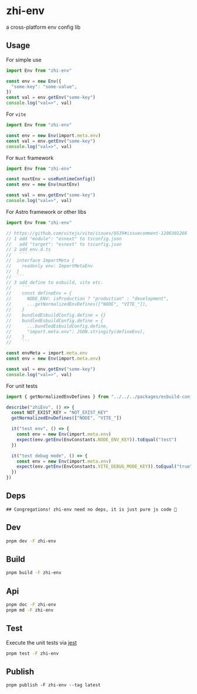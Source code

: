 # zhi-env

a cross-platform env config lib

## Usage

For simple use

```ts
import Env from "zhi-env"

const env = new Env({
  "some-key": "some-value",
})
const val = env.getEnv("some-key")
console.log("val=>", val)
```

For `vite`

```ts
import Env from "zhi-env"

const env = new Env(import.meta.env)
const val = env.getEnv("some-key")
console.log("val=>", val)
```

For `Nuxt` framework

```ts
import Env from "zhi-env"

const nuxtEnv = useRuntimeConfig()
const env = new Env(nuxtEnv)

const val = env.getEnv("some-key")
console.log("val=>", val)
```

For Astro framework or other libs

```ts
import Env from "zhi-env"

// https://github.com/vitejs/vite/issues/9539#issuecomment-1206301266
// 1 add "module": "esnext" to tsconfig.json
//   add "target": "esnext" to tsconfig.json
// 2 add env.d.ts
//   ```
//  interface ImportMeta {
//    readonly env: ImportMetaEnv
//  }
//  ```
// 3 add define to esbuild, vite etc.
//    ```
//    const defineEnv = {
//      NODE_ENV: isProduction ? "production" : "development",
//      ...getNormalizedEnvDefines(["NODE", "VITE_"]),
//    }
//    bundledEsbuildConfig.define = {}
//    bundledEsbuildConfig.define = {
//      ...bundledEsbuildConfig.define,
//      "import.meta.env": JSON.stringify(defineEnv),
//    }
//    ```

const envMeta = import.meta.env
const env = new Env(import.meta.env)

const val = env.getEnv("some-key")
console.log("val=>", val)
```

For unit tests

```ts
import { getNormalizedEnvDefines } from "../../../packages/esbuild-config-custom/esmUtils"

describe("zhiEnv", () => {
  const NOT_EXIST_KEY = "NOT_EXIST_KEY"
  getNormalizedEnvDefines(["NODE", "VITE_"])

  it("test env", () => {
    const env = new Env(import.meta.env)
    expect(env.getEnv(EnvConstants.NODE_ENV_KEY)).toEqual("test")
  })

  it("test debug mode", () => {
    const env = new Env(import.meta.env)
    expect(env.getEnv(EnvConstants.VITE_DEBUG_MODE_KEY)).toEqual("true")
  })
})
```

## Deps

```
## Congregations! zhi-env need no deps, it is just pure js code 🎉
```

## Dev

```bash
pnpm dev -F zhi-env
```

## Build

```bash
pnpm build -F zhi-env
```

## Api

```bash
pnpm doc -F zhi-env
pnpm md -F zhi-env
```

## Test

Execute the unit tests via [jest](https://jestjs.io/docs/getting-started#via-ts-jest)

```bash
pnpm test -F zhi-env
```

## Publish

```
pnpm publish -F zhi-env --tag latest
```